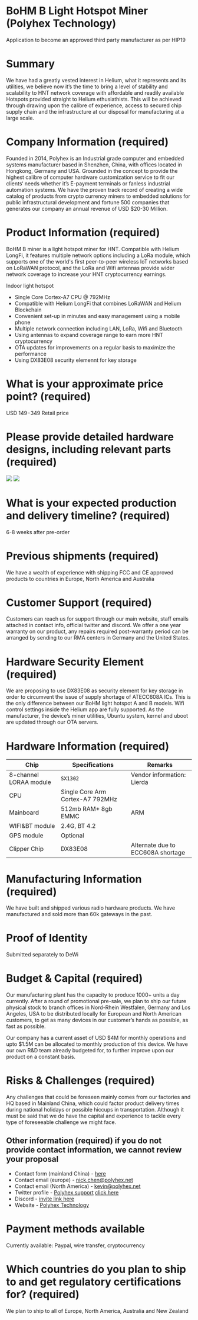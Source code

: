 
# BoHM B Light Hotspot Miner (Polyhex Technology)

Application to become an approved third party manufacturer as per HIP19
# Summary
We have had a greatly vested  interest in Helium, what it represents and its utilities, we believe now it’s the time to bring a level of stability and scalability to HNT network coverage with affordable and readily available Hotspots provided straight to Helium ethusiathists. This will be achieved through drawing upon the calibre of experience, access to secured chip supply chain and the infrastructure at our disposal for manufacturing at a large scale. 
# Company Information (required)
Founded in 2014, Polyhex is an Industrial grade computer and embedded systems manufacturer based in Shenzhen, China, with offices located in Hongkong, Germany and USA. Grounded in the concept to provide the highest calibre of computer hardware customization service to fit our clients‘ needs whether it’s E-payment terminals or fanless industrial automation systems. We have the proven track record of creating a wide catalog of products from crypto currency miners to embedded solutions for public infrastructural development and fortune 500 companies that generates our company an annual revenue of USD $20-30 Million. 

# Product Information (required)
BoHM B miner is a light hotspot miner for HNT. Compatible with Helium LongFi, it features multiple network options including a LoRa module, which supports one of the world's first peer-to-peer wireless IoT networks based on LoRaWAN protocol, and the LoRa and Wifi antennas provide wider network coverage to increase your HNT cryptocurrency earnings.

Indoor light hotspot
- Single Core Cortex-A7 CPU @ 792MHz
- Compatible with Helium LongFi that combines LoRaWAN and Helium Blockchain
- Convenient set-up in minutes and easy management using a mobile phone
- Multiple network connection including LAN, LoRa, Wifi and Bluetooth
- Using antennas to expand coverage range to earn more HNT cryptocurrency
- OTA updates for improvements on a regular basis to maximize the performance 
- Using DX83E08 security elemennt for key storage 

# What is your approximate price point? (required)

USD $149-$349 Retail price 

# Please provide detailed hardware designs, including relevant parts (required)

![](polyhexLightB.png)
![](polyhexLightAB.png)



# What is your expected production and delivery timeline? (required)
6-8 weeks after pre-order

# Previous shipments (required)
We have a wealth of experience with shipping FCC and CE approved products to countries in  Europe, North America and Australia 


# Customer Support (required)
Customers can reach us for support through our main website, staff emails attached in contact info, official twitter and discord. 
We offer a one year warranty on our product, any repairs required post-warranty period can be arranged by sending to our RMA centers in Germany and the United States. 



# Hardware Security Element (required)
We are proposing to use DX83E08 as security element for key storage in order to circumvent the issue of supply shortage of ATECC608A ICs. This is the only difference between our BoHM light hotspot A and B models.
Wifi control settings inside the Helium app are fully supported. 
As the manufacturer, the device’s miner utilities, Ubuntu system, kernel and uboot are updated through our OTA servers.


# Hardware Information (required)

Chip | Specifications | Remarks
--- | --- | ---
8-channel LORAA module | `SX1302` | Vendor information: Lierda
CPU | Single Core Arm Cortex-A7 792MHz |
Mainboard | 512mb RAM+ 8gb EMMC |ARM 
WIFI&BT module | 2.4G, BT 4.2 | 
GPS module | Optional | 
Clipper Chip | DX83E08 | Alternate due to ECC608A shortage


# Manufacturing Information (required)
We have built and shipped various radio hardware products. 
We have manufactured and sold more than 60k gateways in the past. 


# Proof of Identity
Submitted separately to DeWi

# Budget & Capital (required)
Our manufacturing plant has the capacity to produce 1000+ units a day currently. 
After a round of promotional pre-sale, we plan to ship our future physical stock to branch offices in Nord-Rhein Westfalen, Germany and Los Angeles, USA to be distributed locally for European and North American customers, to get as many devices in our customer’s hands as possible, as fast as possible. 

Our company has a current asset of USD $4M for monthly operations and upto $1.5M can be allocated to monthly production of this device. We have our own R&D team already budgeted for, to further improve upon our product on a constant basis. 


# Risks & Challenges (required)
Any challenges that could be foreseen mainly comes from our factories and HQ based in Mainland China, which could factor product delivery times during national holidays or possible hiccups in transportation. Although it must be said that we do have the capital and experience to tackle every type of foreseeable challenge we might face. 

## Other information (required) if you do not provide contact information, we cannot review your proposal
* Contact form (mainland China) - [here](http://www.polyhex.net/contact.html)
* Contact email (europe) - nick.chen@polyhex.net 
* Contact email (North America) - kevin@polyhex.net 
* Twitter profile - [Polyhex support](https://twitter.com/PolyhexSupport) [click here](https://discord.gg/Xx32dUy377) 
* Discord  - [invite link here](https://discord.gg/S4evNYmfyz)
* Website - [Polyhex Technology](http://www.polyhex.net/)

# Payment methods available 
Currently available: Paypal, wire transfer, cryptocurrency 
# Which countries do you plan to ship to and get regulatory certifications for? (required)
We plan to ship to all of Europe, North America, Australia and New Zealand
